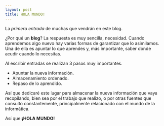 ```yaml
---
layout: post
title: HOLA MUNDO!
---
```


La _primera entrada_ de muchas que vendrán en este blog.

¿Por qué un **blog**? La respuesta es muy sencilla, necesidad. Cuando aprendemos algo nuevo hay varias formas de garantizar que lo asimilamos. Una de ella es apuntar lo que aprendes y, más importante, saber donde acudir cuando lo necesitas.

Al escribir entradas se realizan 3 pasos muy importantes.

* Apuntar la nueva información.
* Almacenamiento ordenado.
* Repaso de lo aprendido.

Así que dedicaré este lugar para almacenar la nueva información que vaya recopilando, bien sea por el trabajo que realizo, o por otras fuentes que consulto constantemente, principalmente relacionado con el mundo de la informática.

Así que:**¡HOLA MUNDO!**
